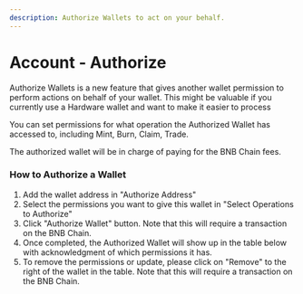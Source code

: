 ```yaml
---
description: Authorize Wallets to act on your behalf.
---
```


# Account - Authorize

Authorize Wallets is a new feature that gives another wallet permission to perform actions on behalf of your wallet. This might be valuable if you currently use a Hardware wallet and want to make it easier to process

You can set permissions for what operation the Authorized Wallet has accessed to, including Mint, Burn, Claim, Trade.

The authorized wallet will be in charge of paying for the BNB Chain fees.

### **How to Authorize a Wallet**

1. Add the wallet address in "Authorize Address"
2. Select the permissions you want to give this wallet in "Select Operations to Authorize"
3. Click "Authorize Wallet" button. Note that this will require a transaction on the BNB Chain.
4. Once completed, the Authorized Wallet will show up in the table below with acknowledgment of which permissions it has.
5. To remove the permissions or update, please click on "Remove" to the right of the wallet in the table. Note that this will require a transaction on the BNB Chain.
